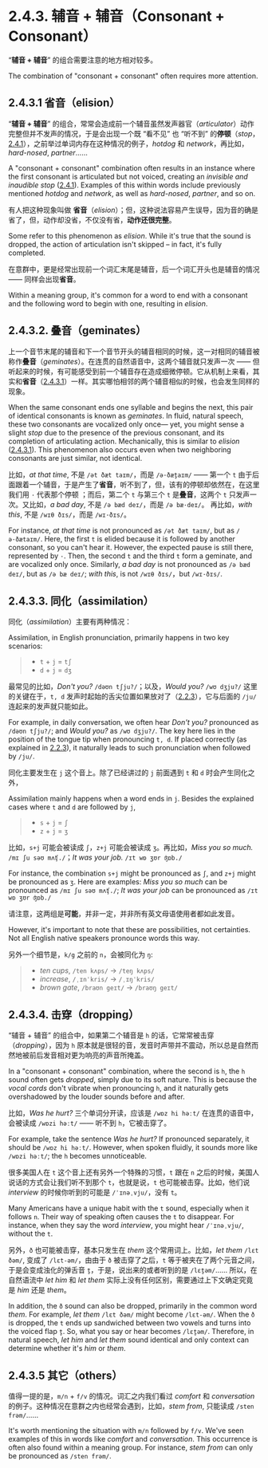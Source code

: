 # 2.4.3. 辅音 + 辅音（Consonant + Consonant）

“**辅音 + 辅音**” 的组合需要注意的地方相对较多。

The combination of "consonant + consonant" often requires more attention.

## 2.4.3.1 省音（elision）

“**辅音 + 辅音**” 的组合，常常会造成前一个辅音虽然发声器官（*articulator*）动作完整但并不发声的情况，于是会出现一个既 “看不见” 也 “听不到” 的**停顿**（*stop*，[2.4.1](2.4.1-stop)），之前举过单词内存在这种情况的例子，*hotdog* 和 *network*，再比如，*hard-nosed*, *partner*……

A "consonant + consonant" combination often results in an instance where the first consonant is articulated but not voiced, creating an *invisible and inaudible stop* ([2.4.1](2.4.1-stop)). Examples of this within words include previously mentioned *hotdog* and *network*, as well as *hard-nosed*, *partner*, and so on.

有人把这种现象叫做 **省音**（*elision*）；但，这种说法容易产生误导，因为音的确是省了，但，动作却没省，不仅没有省，**动作还很完整**。

Some refer to this phenomenon as *elision*. While it's true that the sound is dropped, the action of articulation isn't skipped – in fact, it's fully completed.

在意群中，更是经常出现前一个词汇末尾是辅音，后一个词汇开头也是辅音的情况 —— 同样会出现**省音**。

Within a meaning group, it's common for a word to end with a consonant and the following word to begin with one, resulting in *elision*.

## 2.4.3.2. 叠音（geminates）

上一个音节末尾的辅音和下一个音节开头的辅音相同的时候，这一对相同的辅音被称作**叠音**（*geminates*）。在连贯的自然语音中，这两个辅音就只发声一次 —— 但听起来的时候，有可能感受到前一个辅音存在造成细微停顿。它从机制上来看，其实和**省音**（[2.4.3.1](2.4.3-cc#_2-4-3-1-省音-elision)）一样。其实哪怕相邻的两个辅音相似的时候，也会发生同样的现象。

When the same consonant ends one syllable and begins the next, this pair of identical consonants is known as *geminates*. In fluid, natural speech, these two consonants are vocalized only once— yet, you might sense a slight *stop* due to the presence of the previous consonant, and its completion of articulating action. Mechanically, this is similar to *elision* ([2.4.3.1](2.4.3-cc#_2-4-3-1-省音-elision)). This phenomenon also occurs even when two neighboring consonants are just similar, not identical.

比如，*at that time*, 不是 `/ət ðæt taɪm/`，而是 `/ə·ðæt̬aɪm/` —— 第一个 `t` 由于后面跟着一个辅音，于是产生了**省音**，听不到了，但，该有的停顿却依然在，在这里我们用 `·` 代表那个停顿 ；而后，第二个 `t` 与第三个 `t` 是**叠音**，这两个 `t` 只发声一次。又比如，*a bad day*, 不是 `/ə bæd deɪ/`，而是 `/ə bæ·deɪ/`。 再比如，*with this*, 不是 `/wɪθ ðɪs/`，而是 `/wɪ·ðɪs/`。

For instance, *at that time* is not pronounced as `/ət ðæt taɪm/`, but as `/ə·ðætaɪm/`. Here, the first `t` is elided because it is followed by another consonant, so you can't hear it. However, the expected pause is still there, represented by `·`. Then, the second `t` and the third `t` form a geminate, and are vocalized only once. Similarly, *a bad day* is not pronounced as `/ə bæd deɪ/`, but as `/ə bæ deɪ/`; *with this*, is not `/wɪθ ðɪs/`，but `/wɪ·ðɪs/`.

## 2.4.3.3. 同化（assimilation）

同化（*assimilation*）主要有两种情况：

Assimilation, in English pronunciation, primarily happens in two key scenarios:

> * `t` + `j` = `tʃ`
> * `d` + `j` = `dʒ`

最常见的比如，*Don't you?* `/dəʊn tʃju?/`；以及，*Would you?* `/wʊ dʒju?/` 这里的关键在于，`t, d` 发声时起始的舌尖位置如果放对了（[2.2.3](2.2.3-td)），它与后面的 `/ju/` 连起来的发声就只能如此。

For example, in daily conversation, we often hear *Don't you?* pronounced as `/dəʊn tʃju?/`; and *Would you?* as `/wʊ dʒju?/`. The key here lies in the position of the tongue tip when pronouncing `t, d`. If placed correctly (as explained in [2.2.3](2.2.3-td)), it naturally leads to such pronunciation when followed by `/ju/`.

同化主要发生在 `j` 这个音上。除了已经讲过的 `j` 前面遇到 `t` 和 `d` 时会产生同化之外，

Assimilation mainly happens when a word ends in `j`. Besides the explained cases where `t` and `d` are followed by `j`,

> * `s` + `j` = `ʃ`
> * `z` + `j` = `ʒ`

比如，`s+j` 可能会被读成 `ʃ`，`z+j` 可能会被读成 `ʒ`。再比如，*Miss you so much.* `/mɪ ʃu səʊ mʌʧ./`；*It was your job.* `/ɪt wɒ ʒʊr ʤɒb./`

For instance, the combination `s+j` might be pronounced as `ʃ`, and `z+j` might be pronounced as `ʒ`. Here are examples: *Miss you so much* can be pronounced as `/mɪ ʃu səʊ mʌʧ./`; *It was your job* can be pronounced as `/ɪt wɒ ʒʊr ʤɒb./`

请注意，这两组是**可能**，并非一定，并非所有英文母语使用者都如此发音。

However, it's important to note that these are possibilities, not certainties. Not all English native speakers pronounce words this way.

另外一个细节是，`k/g` 之前的 `n`，会被同化为 `ŋ`:

> * *ten cups*, `/ten kʌps/` → `/teŋ kʌps/`
> * *increase*, `/ˌɪnˈkris/` → `/ˌɪŋˈkris/`
> * *brown gate*, `/braʊn geɪt/` → `/braʊŋ geɪt/`

## 2.4.3.4. 击穿（dropping）

“辅音 + 辅音” 的组合中，如果第二个辅音是 `h` 的话，它常常被击穿（*dropping*），因为 `h` 原本就是很轻的音，发音时声带并不震动，所以总是自然而然地被前后发音相对更为响亮的声音所掩盖。

In a "consonant + consonant" combination, where the second is `h`, the `h` sound often gets *dropped*, simply due to its soft nature. This is because the *vocal cords* don't vibrate when pronouncing `h`, and it naturally gets overshadowed by the louder sounds before and after.

比如，*Was he hurt?* 三个单词分开读，应该是 `/wɒz hi həːt/` 在连贯的语音中，会被读成 `/wɒzi həːt/` —— 听不到 `h`，它被击穿了。

For example, take the sentence *Was he hurt?* If pronounced separately, it should be `/wɒz hi həːt/`. However, when spoken fluidly, it sounds more like `/wɒzi həːt/`; the `h` becomes unnoticeable.

很多美国人在 `t` 这个音上还有另外一个特殊的习惯，`t` 跟在 `n` 之后的时候，美国人说话的方式会让我们听不到那个 `t`，也就是说，`t` 也可能被击穿。比如，他们说 *interview* 的时候你听到的可能是 `/ˈɪnəˌvju/`，没有 `t`。

Many Americans have a unique habit with the `t` sound, especially when it follows `n`. Their way of speaking often causes the `t` to disappear. For instance, when they say the word *interview*, you might hear `/ˈɪnəˌvju/`, without the `t`.

另外，`ð` 也可能被击穿，基本只发生在 *them* 这个常用词上。比如，*let them* `/lɛt ðəm/`, 变成了 `/lɛt-əm/`，由由于 `ð` 被击穿了之后，`t` 等于被夹在了两个元音之间，于是会变成浊化的弹舌音 `t̬`，于是，说出来的或者听到的是 `/lɛt̬əm/`…… 所以，在自然语流中 *let him* 和 *let them* 实际上没有任何区别，需要通过上下文确定究竟是 *him* 还是 *them*。

In addition, the `ð` sound can also be dropped, primarily in the common word *them*. For example, *let them* `/lɛt ðəm/` might become `/lɛt-əm/`. When the `ð` is dropped, the `t` ends up sandwiched between two vowels and turns into the voiced flap `t̬`. So, what you say or hear becomes `/lɛt̬əm/`. Therefore, in natural speech, *let him* and *let them* sound identical and only context can determine whether it's *him* or *them*.

## 2.4.3.5 其它（others）

值得一提的是，`m/n` + `f/v` 的情况。词汇之内我们看过 *comfort* 和 *conversation* 的例子。这种情况在意群之内也经常会遇到，比如，*stem from*, 只能读成 `/sten frəm/`……

It's worth mentioning the situation with `m/n` followed by `f/v`. We've seen examples of this in words like *comfort* and *conversation*. This occurrence is often also found within a meaning group. For instance, *stem from* can only be pronounced as `/sten frəm/`.
